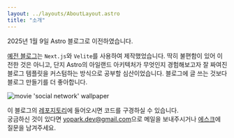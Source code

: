 ```yaml
---
layout: ../layouts/AboutLayout.astro
title: "소개"
---
```


2025년 1월 9일 Astro 블로그로 이전하였습니다.

[예전 블로그](https://github.com/yoopark/blog.yopark.dev)는 `Next.js`와 `Velite`를 사용하여 제작했었습니다. 딱히 불편함이 있어 이전한 것은 아니고, 단지 Astro의 아일랜드 아키텍처가 무엇인지 경험해보고자 잘 짜여진 블로그 템플릿을 커스텀하는 방식으로 공부할 심산이었습니다. 블로그에 글 쓰는 것보다 블로그 만들기를 더 좋아합니다.

<div>
  <img src="/assets/social-network-wallpaper.jpg" class="sm:w-1/2 mx-auto" alt="movie 'social network' wallpaper">
</div>

이 블로그의 [레포지토리](https://github.com/yoopark/yoopark.github.io)에 들어오시면 코드를 구경하실 수 있습니다.  
궁금하신 것이 있다면 [yopark.dev@gmail.com](mailto:yopark.dev@gmail.com)으로 메일을 보내주시거나 [에스크](https://asked.kr/yoopark)에 질문을 남겨주세요.
